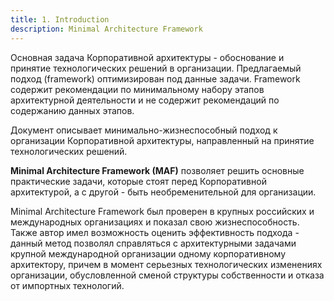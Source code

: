 ```yaml
---
title: 1. Introduction
description: Minimal Architecture Framework
---
```


Основная задача Корпоративной архитектуры - обоснование и принятие технологических решений в организации.
Предлагаемый подход (framework) оптимизирован под данные задачи. Framework содержит рекомендации по минимальному набору этапов архитектурной деятельности и не содержит рекомендаций по содержанию данных этапов.

Документ описывает минимально-жизнеспособный подход к организации Корпоративной архитектуры, направленный на принятие технологических решений.

**Minimal Architecture Framework (MAF)** позволяет решить основные практические задачи, которые стоят перед Корпоративной архитектурой, а с другой - быть необременительной для организации. 

Minimal Architecture Framework был проверен в крупных российских и международных организациях и показал свою жизнеспособность. Также автор имел возможность оценить эффективность подхода - данный метод позволял справляться с архитектурными задачами крупной международной организации одному корпоративному архитектору, причем в момент серьезных технологических изменениях организации, обусловленной сменой структуры собственности и отказа от импортных технологий.

